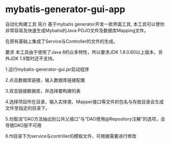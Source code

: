 # mybatis-generator-gui-app
自动化构建工具
简介
基于mybatis generator开发一款界面工具, 本工具可以使你非常容易及快速生成Mybatis的Java POJO文件及数据库Mapping文件。

在原有基础上集成了Service与Controller的文件的生成。

要求
本工具由于使用了Java 8的众多特性，所以要求JDK 1.8.0.60以上版本，另外JDK 1.9暂时还不支持。

1.运行mybatis-generator-gui.jar启动程序



2.点击数据库链接，输入数据库链接配置



3.双击链接数据库，并选择要构建的表



4.选择项目所在目录，输入实体类、Mapper接口等文件的包名与存放目录会生成文件至指定的目录下。



5.勿取消“DAO方法抽出到公共父接口”与“DAO使用@Repository注解”的选项，会导致DAO层不可用



6.ftl目录下为service与contriller的模板文件，可根据需要进行修改

